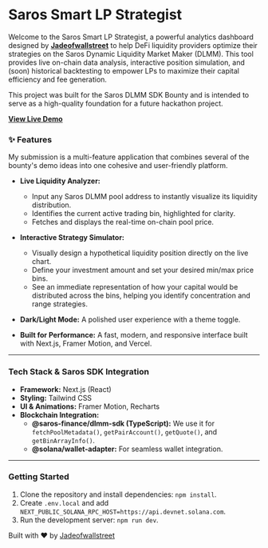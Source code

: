 # Saros Smart LP Strategist

Welcome to the Saros Smart LP Strategist, a powerful analytics dashboard designed by **[Jadeofwallstreet](https://www.0xnotes.lol/)** to help DeFi liquidity providers optimize their strategies on the Saros Dynamic Liquidity Market Maker (DLMM). This tool provides live on-chain data analysis, interactive position simulation, and (soon) historical backtesting to empower LPs to maximize their capital efficiency and fee generation.

This project was built for the Saros DLMM SDK Bounty and is intended to serve as a high-quality foundation for a future hackathon project.

**[View Live Demo](https://saros-lp-strategist-lvbh2369w-jades-projects-3e455543.vercel.app/)**

### ✨ Features

My submission is a multi-feature application that combines several of the bounty's demo ideas into one cohesive and user-friendly platform.

*   **Live Liquidity Analyzer:**
    *   Input any Saros DLMM pool address to instantly visualize its liquidity distribution.
    *   Identifies the current active trading bin, highlighted for clarity.
    *   Fetches and displays the real-time on-chain pool price.

*   **Interactive Strategy Simulator:**
    *   Visually design a hypothetical liquidity position directly on the live chart.
    *   Define your investment amount and set your desired min/max price bins.
    *   See an immediate representation of how your capital would be distributed across the bins, helping you identify concentration and range strategies.

*   **Dark/Light Mode:** A polished user experience with a theme toggle.
*   **Built for Performance:** A fast, modern, and responsive interface built with Next.js, Framer Motion, and Vercel.

---

### Tech Stack & Saros SDK Integration

*   **Framework:** Next.js (React)
*   **Styling:** Tailwind CSS
*   **UI & Animations:** Framer Motion, Recharts
*   **Blockchain Integration:**
    *   **@saros-finance/dlmm-sdk (TypeScript):** We use it for `fetchPoolMetadata()`, `getPairAccount()`, `getQuote()`, and `getBinArrayInfo()`.
    *   **@solana/wallet-adapter:** For seamless wallet integration.

---

### Getting Started

1.  Clone the repository and install dependencies: `npm install`.
2.  Create `.env.local` and add `NEXT_PUBLIC_SOLANA_RPC_HOST=https://api.devnet.solana.com`.
3.  Run the development server: `npm run dev`.

Built with ❤️ by [Jadeofwallstreet](https://www.0xnotes.lol/)
